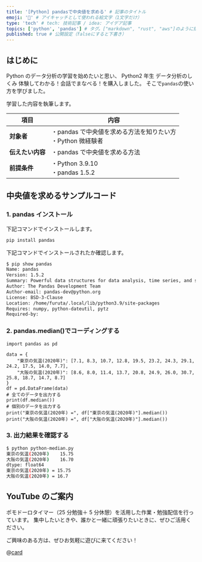 ```yaml
---
title: '[Python] pandasで中央値を求める' # 記事のタイトル
emoji: '🐍' # アイキャッチとして使われる絵文字（1文字だけ）
type: 'tech' # tech: 技術記事 / idea: アイデア記事
topics: ['python', 'pandas'] # タグ。["markdown", "rust", "aws"]のように指定する
published: true # 公開設定（falseにすると下書き）
---
```


## はじめに

Python のデータ分析の学習を始めたいと思い、
Python2 年生 データ分析のしくみ 体験してわかる！会話でまなべる！を購入しました。
そこで`pandas`の使い方を学びました。

学習した内容を執筆します。

| 項目             | 内容                                                           |
| ---------------- | -------------------------------------------------------------- |
| **対象者**       | ・pandas で中央値を求める方法を知りたい方<br>・Python 微経験者 |
| **伝えたい内容** | ・pandas で中央値を求める方法                                  |
| **前提条件**     | ・Python 3.9.10<br>・pandas 1.5.2                              |

## 中央値を求めるサンプルコード

### 1. pandas インストール

下記コマンドでインストールします。

```bash
pip install pandas
```

下記コマンドでインストールされたか確認します。

```bash
$ pip show pandas
Name: pandas
Version: 1.5.2
Summary: Powerful data structures for data analysis, time series, and statisticsHome-page: https://pandas.pydata.org
Author: The Pandas Development Team
Author-email: pandas-dev@python.org
License: BSD-3-Clause
Location: /home/furuta/.local/lib/python3.9/site-packages
Requires: numpy, python-dateutil, pytz
Required-by:
```

### 2. pandas.median()でコーディングする

```python: python-median.py
import pandas as pd

data = {
    "東京の気温(2020年)": [7.1, 8.3, 10.7, 12.8, 19.5, 23.2, 24.3, 29.1, 24.2, 17.5, 14.0, 7.7],
    "大阪の気温(2020年)": [8.6, 8.0, 11.4, 13.7, 20.8, 24.9, 26.0, 30.7, 25.8, 18.7, 14.7, 8.7]
}
df = pd.DataFrame(data)
# 全てのデータを出力する
print(df.median())
# 個別のデータを出力する
print("東京の気温(2020年) =", df["東京の気温(2020年)"].median())
print("大阪の気温(2020年) =", df["大阪の気温(2020年)"].median())
```

### 3. 出力結果を確認する

```bash
$ python python-median.py
東京の気温(2020年)    15.75
大阪の気温(2020年)    16.70
dtype: float64
東京の気温(2020年) = 15.75
大阪の気温(2020年) = 16.7
```

## YouTube のご案内

ポモドーロタイマー（25 分勉強＋ 5 分休憩）を活用した作業・勉強配信を行っています。
集中したいときや、誰かと一緒に頑張りたいときに、ぜひご活用ください。

ご興味のある方は、ぜひお気軽に遊びに来てください！

@[card](https://www.youtube.com/@aew2sbee)

